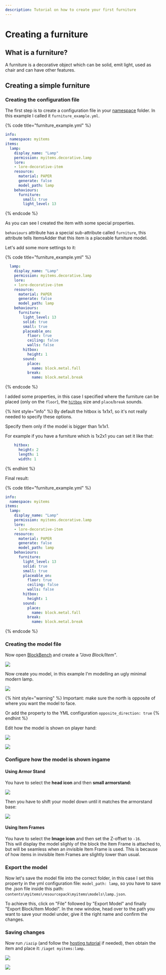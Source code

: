 ```yaml
---
description: Tutorial on how to create your first furniture
---
```


# Creating a furniture

## What is a furniture?

A furniture is a decorative object which can be solid, emit light, used as chair and can have other features.

## Creating a simple furniture

### Creating the configuration file

The first step is to create a configuration file in your [namespace](../basic-concepts/namespace.md) folder. In this example I called it `furniture_example.yml`.

{% code title="furniture_example.yml" %}
```yaml
info:
  namespace: myitems
items:
  lamp:
    display_name: "Lamp"
    permission: myitems.decorative.lamp
    lore:
    - lore-decorative-item
    resource:
      material: PAPER
      generate: false
      model_path: lamp
    behaviours:
      furniture:
        small: true
        light_level: 13
```
{% endcode %}

As you can see I created the item with some special properties.

`behaviours` attribute has a special sub-attribute called `furniture`, this attribute tells ItemsAdder that this item is a placeable furniture model.

Let's add some more settings to it:

{% code title="furniture_example.yml" %}
```yaml
  lamp:
    display_name: "Lamp"
    permission: myitems.decorative.lamp
    lore:
    - lore-decorative-item
    resource:
      material: PAPER
      generate: false
      model_path: lamp
    behaviours:
      furniture:
        light_level: 13
        solid: true
        small: true
        placeable_on:
          floor: true
          ceiling: false
          walls: false
        hitbox:
          height: 1
        sound:
          place:
            name: block.metal.fall
          break:
            name: block.metal.break
```
{% endcode %}

I added some properties, in this case I specified where the furniture can be placed (only on the `floor`), the [`hitbox`](furniture-collisions.md) size and `place`/`break` sounds.

{% hint style="info" %}
By default the hitbox is 1x1x1, so it's not really needed to specify these options.

Specify them only if the model is bigger than 1x1x1.

For example if you have a furniture which is 1x2x1 you can set it like that:

```yaml
    hitbox:
      height: 2
      length: 1
      width: 1
```
{% endhint %}

Final result:

{% code title="furniture_example.yml" %}
```yaml
info:
  namespace: myitems
items:
  lamp:
    display_name: "Lamp"
    permission: myitems.decorative.lamp
    lore:
    - lore-decorative-item
    resource:
      material: PAPER
      generate: false
      model_path: lamp
    behaviours:
      furniture:
        light_level: 13
        solid: true
        small: true
        placeable_on:
          floor: true
          ceiling: false
          walls: false
        hitbox:
          height: 1
        sound:
          place:
            name: block.metal.fall
          break:
            name: block.metal.break
```
{% endcode %}

### Creating the model file

Now open [BlockBench](../item-properties/resource/creating-3d-models.md) and create a _"Java Block/Item"_.

![](<../../../.gitbook/assets/image (49) (1) (1) (1).png>)

Now create you model, in this example I'm modelling an ugly minimal modern lamp.

![](<../../../.gitbook/assets/image (47) (1) (1) (1).png>)

{% hint style="warning" %}
Important: make sure the north is opposite of where you want the model to face.

Or add the property to the YML configuration `opposite_direction: true`
{% endhint %}

Edit how the model is shown on player hand:

![](<../../../.gitbook/assets/image (46) (1) (1).png>)

![](<../../../.gitbook/assets/image (48) (1) (1) (1).png>)

### Configure how the model is shown ingame

#### Using Armor Stand

You have to select the **head icon** and then **small armorstand:**

![](<../../../.gitbook/assets/image (41) (1) (1) (1).png>)

Then you have to shift your model down until it matches the armorstand base:

![](<../../../.gitbook/assets/image (42) (1).png>)

#### Using Item Frames

You have to select the **Image icon** and then set the Z-offset to `-16`.\
This will display the model slighly of the block the Item Frame is attached to, but will be seamless when an invisible Item Frame is used. This is because of how items in invisible Item Frames are slightly lower than usual.

### Export the model

Now let's save the model file into the correct folder, in this case I set this property in the yml configuration file: `model_path: lamp`, so you have to save the .json file inside this path: `contents\myitems\resourcepack\myitems\models\lamp.json`.

To achieve this, click on "File" followed by "Export Model" and finally "Export Block/Item Model". In the new window, head over to the path you want to save your model under, give it the right name and confirm the changes.

### Saving changes

Now run `/iazip` (and follow the [hosting tutorial](../../resourcepack-hosting/) if needed), then obtain the item and place it: `/iaget myitems:lamp`.

![](<../../../.gitbook/assets/image (50) (1) (1) (1) (1) (1).png>)

![](<../../../.gitbook/assets/image (44) (1) (1).png>)
